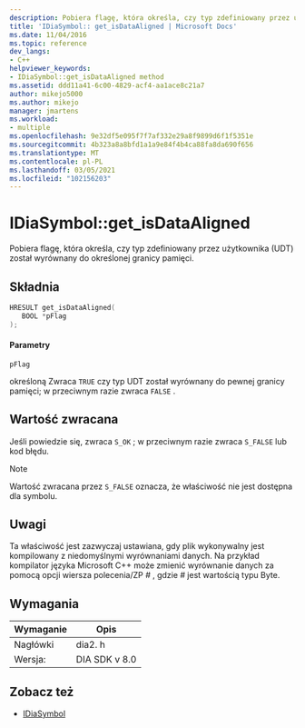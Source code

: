 ```yaml
---
description: Pobiera flagę, która określa, czy typ zdefiniowany przez użytkownika (UDT) został wyrównany do określonej granicy pamięci.
title: 'IDiaSymbol:: get_isDataAligned | Microsoft Docs'
ms.date: 11/04/2016
ms.topic: reference
dev_langs:
- C++
helpviewer_keywords:
- IDiaSymbol::get_isDataAligned method
ms.assetid: ddd11a41-6c00-4829-acf4-aa1ace8c21a7
author: mikejo5000
ms.author: mikejo
manager: jmartens
ms.workload:
- multiple
ms.openlocfilehash: 9e32df5e095f7f7af332e29a8f9899d6f1f5351e
ms.sourcegitcommit: 4b323a8a8bfd1a1a9e84f4b4ca88fa8da690f656
ms.translationtype: MT
ms.contentlocale: pl-PL
ms.lasthandoff: 03/05/2021
ms.locfileid: "102156203"
---
```

# <a name="idiasymbolget_isdataaligned"></a>IDiaSymbol::get_isDataAligned
Pobiera flagę, która określa, czy typ zdefiniowany przez użytkownika (UDT) został wyrównany do określonej granicy pamięci.

## <a name="syntax"></a>Składnia

```C++
HRESULT get_isDataAligned(
   BOOL *pFlag
);
```

#### <a name="parameters"></a>Parametry
 `pFlag`

określoną Zwraca `TRUE` czy typ UDT został wyrównany do pewnej granicy pamięci; w przeciwnym razie zwraca `FALSE` .

## <a name="return-value"></a>Wartość zwracana
 Jeśli powiedzie się, zwraca `S_OK` ; w przeciwnym razie zwraca `S_FALSE` lub kod błędu.

> [!NOTE]
> Wartość zwracana przez `S_FALSE` oznacza, że właściwość nie jest dostępna dla symbolu.

## <a name="remarks"></a>Uwagi
 Ta właściwość jest zazwyczaj ustawiana, gdy plik wykonywalny jest kompilowany z niedomyślnymi wyrównaniami danych. Na przykład kompilator języka Microsoft C++ może zmienić wyrównanie danych za pomocą opcji wiersza polecenia/ZP <em>#</em> , gdzie *#* jest wartością typu Byte.

## <a name="requirements"></a>Wymagania

|Wymaganie|Opis|
|-----------------|-----------------|
|Nagłówki|dia2. h|
|Wersja:|DIA SDK v 8.0|

## <a name="see-also"></a>Zobacz też
- [IDiaSymbol](../../debugger/debug-interface-access/idiasymbol.md)
